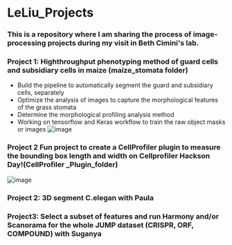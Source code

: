 # LeLiu_Projects

### This is a repository where I am sharing the process of image-processing projects during my visit in Beth Cimini's lab.

### Project 1: Highthroughput phenotyping method of guard cells and subsidiary cells in maize (maize_stomata folder)
- Build the pipeline to automatically segment the guard and subsidiary cells, separately
- Optimize the analysis of images to capture the morphological features of the grass stomata
- Determine the morphological profiling analysis method
- Working on tensorflow and Keras workflow to train the raw object masks or images
![image](https://github.com/broadinstitute/LeLiu_Projects/assets/73537116/18c314f4-dd96-4b64-ad75-614e278c9dfe)

### Project 2 Fun project to create a CellProfiler plugin to measure the bounding box length and width on Cellprofiler Hackson Day!(CellProfiler _Plugin_folder) 
![image](https://github.com/broadinstitute/LeLiu_Projects/assets/73537116/d9f69482-23bd-4242-9d18-0e055350c5fc)


### Project 2: 3D segment C.elegan with Paula

### Project3: Select a subset of features and run Harmony and/or Scanorama for the whole JUMP dataset (CRISPR, ORF, COMPOUND) with Suganya
